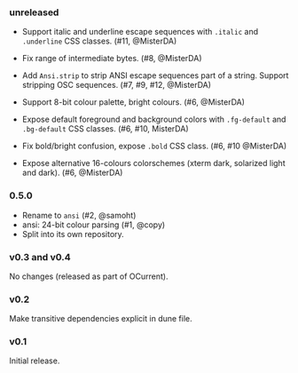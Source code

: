 ### unreleased

* Support italic and underline escape sequences with `.italic` and
  `.underline` CSS classes. (#11, @MisterDA)

* Fix range of intermediate bytes. (#8, @MisterDA)

* Add `Ansi.strip` to strip ANSI escape sequences part of a string.
  Support stripping OSC sequences.
  (#7, #9, #12, @MisterDA)

* Support 8-bit colour palette, bright colours. (#6, @MisterDA)

* Expose default foreground and background colors with `.fg-default`
  and `.bg-default` CSS classes. (#6, #10, MisterDA)

* Fix bold/bright confusion, expose `.bold` CSS class. (#6, #10 @MisterDA)

* Expose alternative 16-colours colorschemes (xterm dark, solarized
  light and dark). (#6, @MisterDA)

### 0.5.0

* Rename to `ansi` (#2, @samoht)
* ansi: 24-bit colour parsing (#1, @copy)
* Split into its own repository.

### v0.3 and v0.4

No changes (released as part of OCurrent).

### v0.2

Make transitive dependencies explicit in dune file.

### v0.1

Initial release.
